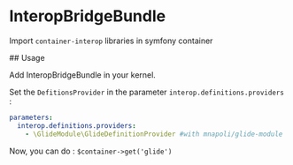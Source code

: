 # InteropBridgeBundle

Import `container-interop` libraries in symfony container

## Usage

Add InteropBridgeBundle in your kernel.

Set the `DefitionsProvider` in the parameter `interop.definitions.providers` :

```yml
parameters:
  interop.definitions.providers: 
    - \GlideModule\GlideDefinitionProvider #with mnapoli/glide-module
```

Now, you can do : `$container->get('glide')` 